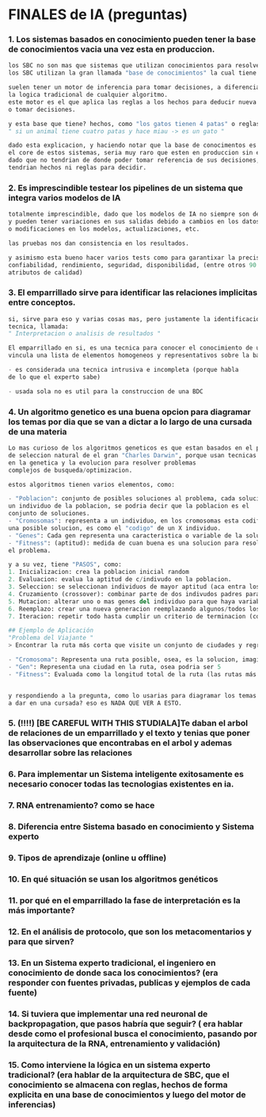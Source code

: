 # FINALES de IA (preguntas)

### 1. Los sistemas basados en conocimiento pueden tener la base de conocimientos vacia una vez esta en produccion.
```py
los SBC no son mas que sistemas que utilizan conocimientos para resolver problemas,
los SBC utilizan la gran llamada "base de conocimientos" la cual tiene estos conocimientos.

suelen tener un motor de inferencia para tomar decisiones, a diferencia de 
la logica tradicional de cualquier algoritmo.
este motor es el que aplica las reglas a los hechos para deducir nueva info 
o tomar decisiones.

y esta base que tiene? hechos, como "los gatos tienen 4 patas" o reglas, como
" si un animal tiene cuatro patas y hace miau -> es un gato "

dado esta explicacion, y haciendo notar que la base de conocimentos es literalmente
el core de estos sistemas, seria muy raro que esten en produccion sin esta base
dado que no tendrian de donde poder tomar referencia de sus decisiones, osea, no
tendrian hechos ni reglas para decidir.
```

### 2. Es imprescindible testear los pipelines de un sistema que integra varios modelos de IA

```py
totalmente imprescindible, dado que los modelos de IA no siempre son deterministicos
y pueden tener variaciones en sus salidas debido a cambios en los datos de entrada
o modificaciones en los modelos, actualizaciones, etc.

las pruebas nos dan consistencia en los resultados.

y asimismo esta bueno hacer varios tests como para garantixar la precision, 
confiabilidad, rendimiento, seguridad, disponibilidad, (entre otros 90
atributos de calidad)
```

### 3. El emparrillado sirve para identificar las relaciones implicitas entre conceptos.

```py
si, sirve para eso y varias cosas mas, pero justamente la identificacion de las relaciones implicitas entre conceptos es realizada en la ultima etapa de esta
tecnica, llamada:
" Interpretacion o analisis de resultados "

El emparrillado en si, es una tecnica para conocer el conocimiento de un experto, conocida como una tecnica de "Educcion de conocimientos". 
vincula una lista de elementos homogeneos y representativos sobre la base de un conjunto bipolar de caracteristicas.

- es considerada una tecnica intrusiva e incompleta (porque habla
de lo que el experto sabe)

- usada sola no es util para la construccion de una BDC
```

### 4. Un algoritmo genetico es una buena opcion para diagramar los temas por dia que se van a dictar a lo largo de una cursada de una materia
```py
Lo mas curioso de los algoritmos geneticos es que estan basados en el proceso
de seleccion natural de el gran "Charles Darwin", porque usan tecnicas basadas
en la genetica y la evolucion para resolver problemas 
complejos de busqueda/optimizacion.

estos algoritmos tienen varios elementos, como:

- "Poblacion": conjunto de posibles soluciones al problema, cada solucion es 
un individuo de la poblacion, se podria decir que la poblacion es el
conjunto de soluciones.
- "Cromosomas": representa a un individuo, en los cromosomas esta codificado
una posible solucion, es como el "codigo" de un X individuo.
- "Genes": Cada gen representa una caracteristica o variable de la solucion.
- "Fitness": (aptitud): medida de cuan buena es una solucion para resolver
el problema.

y a su vez, tiene "PASOS", como:
1. Inicializacion: crea la poblacion inicial random
2. Evaluacion: evalua la aptitud de c/indivudo en la poblacion.
3. Seleccion: se seleccionan individuos de mayor aptitud (aca entra los metodos como ruleta/torneo)
4. Cruzamiento (crossover): combinar parte de dos indivudos padres para producir hijos.
5. Mutacion: alterar uno o mas genes del individuo para que haya variabilidad en la poblacion y evitar la convergencia.
6. Reemplazo: crear una nueva generacion reemplazando algunos/todos los individuos con los nuevos hijos.
7. Iteracion: repetir todo hasta cumplir un criterio de terminacion (como un numero fijo de generaciones o una aptitud optima alcanzada)

## Ejemplo de Aplicación
"Problema del Viajante "
> Encontrar la ruta más corta que visite un conjunto de ciudades y regrese a la ciudad de origen.

- "Cromosoma": Representa una ruta posible, osea, es la solucion, imaginate (4-5-2-1)
- "Gen": Representa una ciudad en la ruta, osea podria ser 5
- "Fitness": Evaluada como la longitud total de la ruta (las rutas más cortas tienen mayor fitness).


y respondiendo a la pregunta, como lo usarias para diagramar los temas que se van
a dar en una cursada? eso es NADA QUE VER A ESTO.
```

### 5. (!!!!) [BE CAREFUL WITH THIS STUDIALA]Te daban el arbol de relaciones de un emparrillado y el texto y tenias que poner las observaciones que encontrabas en el arbol y ademas desarrollar sobre las relaciones

### 6. Para implementar un Sistema inteligente exitosamente es necesario conocer todas las tecnologias existentes en ia.

### 7. RNA entrenamiento? como se hace

### 8. Diferencia entre Sistema basado en conocimiento y Sistema experto

### 9. Tipos de aprendizaje (online u offline)

### 10. En qué situación se usan los algoritmos genéticos

### 11. por qué en el emparrillado la fase de interpretación es la más importante?

### 12. En el análisis de protocolo, que son los metacomentarios y para que sirven?

### 13. En un Sistema experto tradicional, el ingeniero en conocimiento de donde saca los conocimientos? (era responder con fuentes privadas, publicas y ejemplos de cada fuente)

### 14. Si tuviera que implementar una red neuronal de backpropagation, que pasos habría que seguir? ( era hablar desde como el profesional busca el conocimiento, pasando por la arquitectura de la RNA, entrenamiento y validación)

### 15. Como interviene la lógica en un sistema experto tradicional? (era hablar de la arquitectura de SBC, que el conocimiento se almacena con reglas, hechos de forma explicita en una base de conocimientos y luego del motor de inferencias)